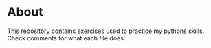 # About
This repository contains exercises used to practice my pythons skills. Check comments for what each file does.
